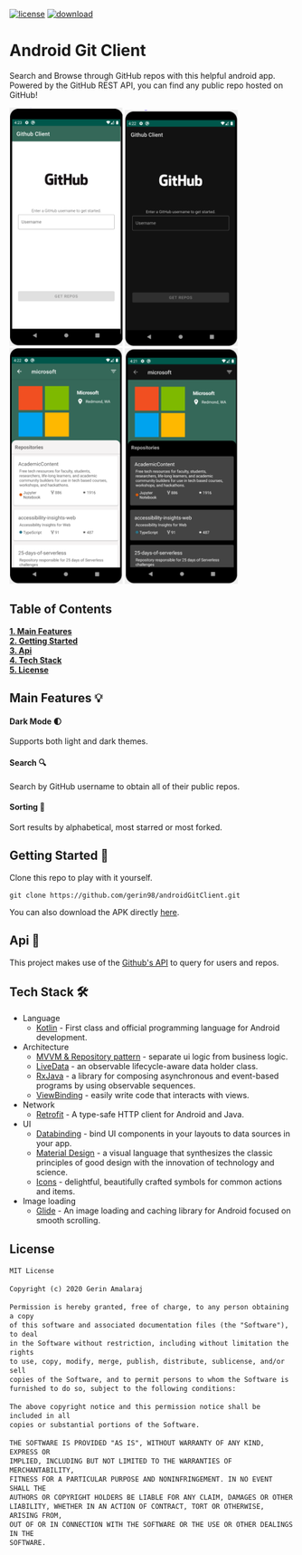 [![license](https://img.shields.io/github/license/DAVFoundation/captain-n3m0.svg?style=for-the-badge)](https://github.com/gerin98/androidGitClient/blob/master/LICENSE) [![download](https://img.shields.io/badge/Download-apk-brightgreen?style=for-the-badge&logo=android)](https://github.com/gerin98/androidGitClient/releases)

# Android Git Client
Search and Browse through GitHub repos with this helpful android app. Powered by the GitHub REST API, you can find any public repo hosted on GitHub!

<img src="screenshots/light_main.png" width=200/> <img src="screenshots/dark_main.png" width=200/> <img src="screenshots/light_mcsft.png" width=200/> <img src="screenshots/dark_mcsft.png" width=200/>

## Table of Contents
**[1. Main Features](#main-features-bulb)**<br>
**[2. Getting Started](#getting-started-rocket)**<br>
**[3. Api](#api-newspaper)**<br>
**[4. Tech Stack](#tech-stack-hammer_and_wrench)**<br>
**[5. License](#license)**<br>

## Main Features :bulb:

#### Dark Mode :first_quarter_moon:
Supports both light and dark themes.

#### Search :mag:
Search by GitHub username to obtain all of their public repos.

#### Sorting :open_file_folder:
Sort results by alphabetical, most starred or most forked.

## Getting Started :rocket:
Clone this repo to play with it yourself. 
```
git clone https://github.com/gerin98/androidGitClient.git
```
You can also download the APK directly [here](https://github.com/gerin98/androidGitClient/releases).

## Api :newspaper:
This project makes use of the [Github's API](https://docs.github.com/en/rest) to query for users and repos. 

## Tech Stack :hammer_and_wrench:
- Language
  - [Kotlin](https://kotlinlang.org/) - First class and official programming language for Android development.
- Architecture
  - [MVVM & Repository pattern](https://developer.android.com/jetpack/docs/guide#overview) - separate ui logic from business logic.
  - [LiveData](https://developer.android.com/topic/libraries/architecture/livedata) - an observable lifecycle-aware data holder class.
  - [RxJava](https://github.com/ReactiveX/RxJava) - a library for composing asynchronous and event-based programs by using observable sequences.
  - [ViewBinding](https://developer.android.com/topic/libraries/view-binding) - easily write code that interacts with views.
- Network
  - [Retrofit](https://square.github.io/retrofit/) - A type-safe HTTP client for Android and Java.
- UI
  - [Databinding](https://developer.android.com/topic/libraries/data-binding) - bind UI components in your layouts to data sources in your app.
  - [Material Design](https://material.io/design) - a visual language that synthesizes the classic principles of good design with the innovation of technology and science.
  - [Icons](https://material.io/resources/icons/?style=baseline) - delightful, beautifully crafted symbols for common actions and items.
- Image loading
  - [Glide](https://github.com/bumptech/glide) - An image loading and caching library for Android focused on smooth scrolling.

## License
```
MIT License

Copyright (c) 2020 Gerin Amalaraj

Permission is hereby granted, free of charge, to any person obtaining a copy
of this software and associated documentation files (the "Software"), to deal
in the Software without restriction, including without limitation the rights
to use, copy, modify, merge, publish, distribute, sublicense, and/or sell
copies of the Software, and to permit persons to whom the Software is
furnished to do so, subject to the following conditions:

The above copyright notice and this permission notice shall be included in all
copies or substantial portions of the Software.

THE SOFTWARE IS PROVIDED "AS IS", WITHOUT WARRANTY OF ANY KIND, EXPRESS OR
IMPLIED, INCLUDING BUT NOT LIMITED TO THE WARRANTIES OF MERCHANTABILITY,
FITNESS FOR A PARTICULAR PURPOSE AND NONINFRINGEMENT. IN NO EVENT SHALL THE
AUTHORS OR COPYRIGHT HOLDERS BE LIABLE FOR ANY CLAIM, DAMAGES OR OTHER
LIABILITY, WHETHER IN AN ACTION OF CONTRACT, TORT OR OTHERWISE, ARISING FROM,
OUT OF OR IN CONNECTION WITH THE SOFTWARE OR THE USE OR OTHER DEALINGS IN THE
SOFTWARE.
```
